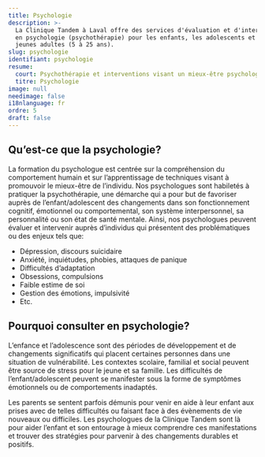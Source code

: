 ```yaml
---
title: Psychologie
description: >-
  La Clinique Tandem à Laval offre des services d'évaluation et d'interventions
  en psychologie (psychothérapie) pour les enfants, les adolescents et les
  jeunes adultes (5 à 25 ans).
slug: psychologie
identifiant: psychologie
resume:
  court: Psychothérapie et interventions visant un mieux-être psychologique
  titre: Psychologie
image: null
needimage: false
i18nlanguage: fr
ordre: 5
draft: false
---
```

## Qu’est-ce que la psychologie?

La formation du psychologue est centrée sur la compréhension du comportement humain et sur l’apprentissage de techniques visant à promouvoir le mieux-être de l’individu. Nos psychologues sont habiletés à pratiquer la psychothérapie, une démarche qui a pour but de favoriser auprès de l’enfant/adolescent des changements dans son fonctionnement cognitif, émotionnel ou comportemental, son système interpersonnel, sa personnalité ou son état de santé mentale. Ainsi, nos psychologues peuvent évaluer et intervenir auprès d’individus qui présentent des problématiques ou des enjeux tels que:

* Dépression, discours suicidaire
* Anxiété, inquiétudes, phobies, attaques de panique
* Difficultés d’adaptation
* Obsessions, compulsions
* Faible estime de soi
* Gestion des émotions, impulsivité
* Etc.

## Pourquoi consulter en psychologie?

L’enfance et l’adolescence sont des périodes de développement et de changements significatifs qui placent certaines personnes dans une situation de vulnérabilité. Les contextes scolaire, familial et social peuvent être source de stress pour le jeune et sa famille. Les difficultés de l’enfant/adolescent peuvent se manifester sous la forme de symptômes émotionnels ou de comportements inadaptés.

Les parents se sentent parfois démunis pour venir en aide à leur enfant aux prises avec de telles difficultés ou faisant face à des évènements de vie nouveaux ou difficiles. Les psychologues de la Clinique Tandem sont là pour aider l’enfant et son entourage à mieux comprendre ces manifestations et trouver des stratégies pour parvenir à des changements durables et positifs.

